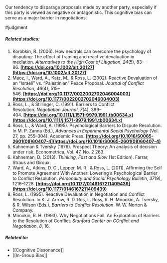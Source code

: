 Our tendency to disparage proposals made by another party, especially if this party is viewed as negative or antagonistic. This cognitive bias can serve as a major barrier in negotiations.

#judgment 

##### Related studies: 

1. Korobkin, R. (2006). How neutrals can overcome the psychology of disputing: The effect of framing and reactive devaluation in mediation. _Alternatives to the High Cost of Litigation_, _24_(5), 83–86. **[https://doi.org/10.1002/alt.20127](https://doi.org/10.1002/alt.20127)**
2. Maoz, I., Ward, A., Katz, M., & Ross, L. (2002). Reactive Devaluation of an “Israeli” vs. “Palestinian” Peace Proposal. _Journal of Conflict Resolution_, _46_(4), 515–546. **[https://doi.org/10.1177/0022002702046004003](https://doi.org/10.1177/0022002702046004003)**
3. Ross, L., & Stillinger, C. (1991). Barriers to Conflict Resolution. _Negotiation Journal_, _7_(4), 389–404. **[https://doi.org/10.1111/j.1571-9979.1991.tb00634.x](https://doi.org/10.1111/j.1571-9979.1991.tb00634.x)**
4. Ross, L., & Ward, A. (1995). Psychological Barriers to Dispute Resolution. In M. P. Zanna (Ed.), _Advances in Experimental Social Psychology_ (Vol. 27, pp. 255–304). Academic Press. **[https://doi.org/10.1016/S0065-2601(08)60407-4](https://doi.org/10.1016/S0065-2601(08)60407-4)**
5. Kahneman & Tversky (1979). Prospect Theory: An analysis of decision under risk. Econometrica, Vol. 47, No. 2 263.
6. Kahneman, D. (2013). _Thinking, Fast and Slow_ (1st Edition). Farrar, Straus and Giroux.
7. Ward, A., Atkins, D. C., Lepper, M. R., & Ross, L. (2011). Affirming the Self to Promote Agreement With Another: Lowering a Psychological Barrier to Conflict Resolution. _Personality and Social Psychology Bulletin_, _37_(9), 1216–1228. **[https://doi.org/10.1177/0146167211409439](https://doi.org/10.1177/0146167211409439)**
8. Ross, L. (1995). Reactive Devaluation in Negotiation and Conflict Resolution. In K. J. Arrow, R. D. Ros, L. Ross, R. H. Mnookin, A. Tversky, & R. Wilson (Eds.), _Barriers to Conflict Resolution_. W. W. Norton & Company.
9. Mnookin, R. H. (1993). Why Negotiations Fail: An Exploration of Barriers to the Resolution of Conflict. _Stanford Center on COnflict and Negotiation_, _8_, 16.


##### Related to: 

- [[Cognitive Dissonance]] 
- [[In-Group Bias]] 

